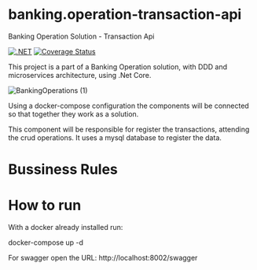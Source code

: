 # banking.operation-transaction-api

Banking Operation Solution - Transaction Api

[![.NET](https://github.com/EdsonCaliman/banking.operation-transaction-api/actions/workflows/dotnet.yml/badge.svg?branch=main)](https://github.com/EdsonCaliman/banking.operation-transaction-api/actions/workflows/dotnet.yml)
[![Coverage Status](https://coveralls.io/repos/github/EdsonCaliman/banking.operation-transaction-api/badge.svg?branch=main)](https://coveralls.io/github/EdsonCaliman/banking.operation-transaction-api?branch=main)

This project is a part of a Banking Operation solution, with DDD and microservices architecture, using .Net Core.

![BankingOperations (1)](https://user-images.githubusercontent.com/19686147/133843637-85277ee1-9748-4456-befa-4b2265e3ebec.jpg)

Using a docker-compose configuration the components will be connected so that together they work as a solution.

This component will be responsible for register the transactions, attending the crud operations. It uses a mysql database to register the data.

# Bussiness Rules

# How to run

With a docker already installed run:

docker-compose up -d

For swagger open the URL: http://localhost:8002/swagger